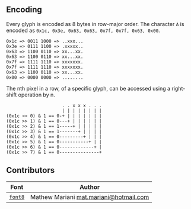 ## Encoding
Every glyph is encoded as 8 bytes in row-major order. The character `A` is encoded as `0x1c, 0x3e, 0x63, 0x63, 0x7f, 0x7f, 0x63, 0x00`.

```
0x1c => 0011 1000 => ..xxx...
0x3e => 0111 1100 => .xxxxx..
0x63 => 1100 0110 => xx...xx.
0x63 => 1100 0110 => xx...xx.
0x7f => 1111 1110 => xxxxxxx.
0x7f => 1111 1110 => xxxxxxx.
0x63 => 1100 0110 => xx...xx.
0x00 => 0000 0000 => ........
```

The nth pixel in a row, of a specific glyph, can be accessed using a right-shift operation by n.

```
                     . . x x x . . .
                     | | | | | | | |
(0x1c >> 0) & 1 == 0-+ | | | | | | |
(0x1c >> 1) & 1 == 0---+ | | | | | |
(0x1c >> 2) & 1 == 1-----+ | | | | |
(0x1c >> 3) & 1 == 1-------+ | | | |
(0x1c >> 4) & 1 == 0---------+ | | |
(0x1c >> 5) & 1 == 0-----------+ | |
(0x1c >> 6) & 1 == 0-------------+ |
(0x1c >> 7) & 1 == 0---------------+
```

## Contributors

Font | Author
-----|--------
[`font8`](font8.h?raw=1) | Mathew Mariani <mat.mariani@hotmail.com>